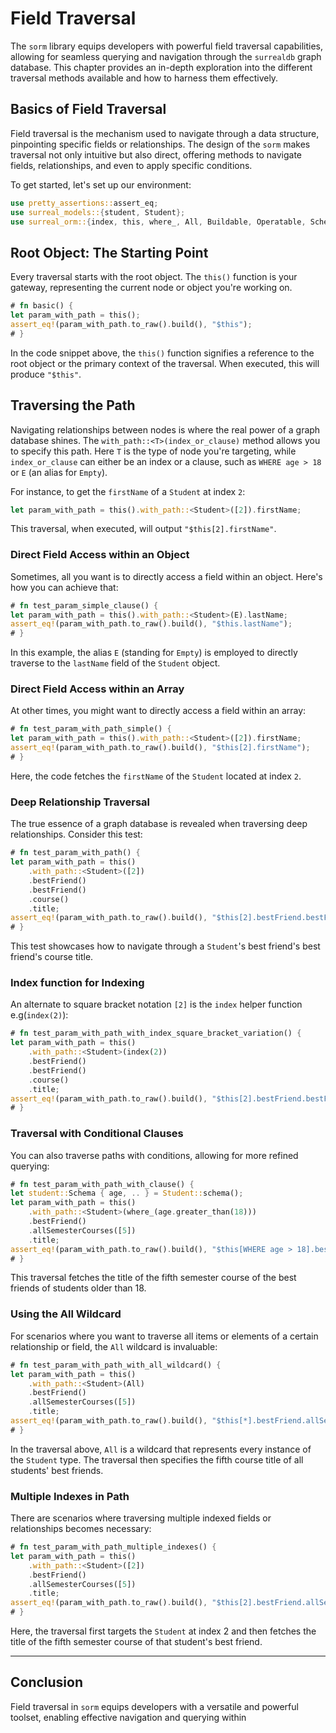 # Field Traversal

The `sorm` library equips developers with powerful field traversal
capabilities, allowing for seamless querying and navigation through the
`surrealdb` graph database. This chapter provides an in-depth exploration into
the different traversal methods available and how to harness them effectively.

## Basics of Field Traversal

Field traversal is the mechanism used to navigate through a data structure,
pinpointing specific fields or relationships. The design of the `sorm`
makes traversal not only intuitive but also direct, offering methods to navigate
fields, relationships, and even to apply specific conditions.

To get started, let's set up our environment:

```rust
use pretty_assertions::assert_eq;
use surreal_models::{student, Student};
use surreal_orm::{index, this, where_, All, Buildable, Operatable, SchemaGetter, ToRaw, E};
```

## Root Object: The Starting Point

Every traversal starts with the root object. The `this()` function is your
gateway, representing the current node or object you're working on.

```rust
# fn basic() {
let param_with_path = this();
assert_eq!(param_with_path.to_raw().build(), "$this");
# }
```

In the code snippet above, the `this()` function signifies a reference to the
root object or the primary context of the traversal. When executed, this will
produce `"$this"`.

## Traversing the Path

Navigating relationships between nodes is where the real power of a graph
database shines. The `with_path::<T>(index_or_clause)` method allows you to
specify this path. Here `T` is the type of node you're targeting, while
`index_or_clause` can either be an index or a clause, such as `WHERE age > 18`
or `E` (an alias for `Empty`).

For instance, to get the `firstName` of a `Student` at index `2`:

```rust
let param_with_path = this().with_path::<Student>([2]).firstName;
```

This traversal, when executed, will output `"$this[2].firstName"`.

### Direct Field Access within an Object

Sometimes, all you want is to directly access a field within an object. Here's
how you can achieve that:

```rust
# fn test_param_simple_clause() {
let param_with_path = this().with_path::<Student>(E).lastName;
assert_eq!(param_with_path.to_raw().build(), "$this.lastName");
# }
```

In this example, the alias `E` (standing for `Empty`) is employed to directly
traverse to the `lastName` field of the `Student` object.

### Direct Field Access within an Array

At other times, you might want to directly access a field within an array:

```rust
# fn test_param_with_path_simple() {
let param_with_path = this().with_path::<Student>([2]).firstName;
assert_eq!(param_with_path.to_raw().build(), "$this[2].firstName");
# }
```

Here, the code fetches the `firstName` of the `Student` located at index `2`.

### Deep Relationship Traversal

The true essence of a graph database is revealed when traversing deep
relationships. Consider this test:

```rust
# fn test_param_with_path() {
let param_with_path = this()
    .with_path::<Student>([2])
    .bestFriend()
    .bestFriend()
    .course()
    .title;
assert_eq!(param_with_path.to_raw().build(), "$this[2].bestFriend.bestFriend.course.title");
# }
```

This test showcases how to navigate through a `Student`'s best friend's best
friend's course title.

### Index function for Indexing

An alternate to square bracket notation `[2]` is the `index` helper function
e.g(`index(2)`):

```rust
# fn test_param_with_path_with_index_square_bracket_variation() {
let param_with_path = this()
    .with_path::<Student>(index(2))
    .bestFriend()
    .bestFriend()
    .course()
    .title;
assert_eq!(param_with_path.to_raw().build(), "$this[2].bestFriend.bestFriend.course.title");
# }
```

### Traversal with Conditional Clauses

You can also traverse paths with conditions, allowing for more refined querying:

```rust
# fn test_param_with_path_with_clause() {
let student::Schema { age, .. } = Student::schema();
let param_with_path = this()
    .with_path::<Student>(where_(age.greater_than(18)))
    .bestFriend()
    .allSemesterCourses([5])
    .title;
assert_eq!(param_with_path.to_raw().build(), "$this[WHERE age > 18].bestFriend.allSemesterCourses[5].title");
# }
```

This traversal fetches the title of the fifth semester course of the best
friends of students older than 18.

### Using the All Wildcard

For scenarios where you want to traverse all items or elements of a certain
relationship or field, the `All` wildcard is invaluable:

```rust
# fn test_param_with_path_with_all_wildcard() {
let param_with_path = this()
    .with_path::<Student>(All)
    .bestFriend()
    .allSemesterCourses([5])
    .title;
assert_eq!(param_with_path.to_raw().build(), "$this[*].bestFriend.allSemesterCourses[5].title");
# }
```

In the traversal above, `All` is a wildcard that represents every instance of
the `Student` type. The traversal then specifies the fifth course title of all
students' best friends.

### Multiple Indexes in Path

There are scenarios where traversing multiple indexed fields or relationships
becomes necessary:

```rust
# fn test_param_with_path_multiple_indexes() {
let param_with_path = this()
    .with_path::<Student>([2])
    .bestFriend()
    .allSemesterCourses([5])
    .title;
assert_eq!(param_with_path.to_raw().build(), "$this[2].bestFriend.allSemesterCourses[5].title");
# }
```

Here, the traversal first targets the `Student` at index 2 and then fetches the
title of the fifth semester course of that student's best friend.

---

## Conclusion

Field traversal in `sorm` equips developers with a versatile and powerful
toolset, enabling effective navigation and querying within
